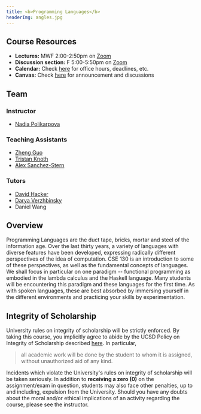 ```yaml
---
title: <b>Programming Languages</b>
headerImg: angles.jpg
---
```


## Course Resources

- **Lectures:**             MWF 2:00-2:50pm on [Zoom](https://ucsd.zoom.us/j/934813358)
- **Discussion section:**   F 5:00-5:50pm on [Zoom](https://ucsd.zoom.us/j/934813358)
- **Calendar:**             Check [here](calendar.html) for office hours, deadlines, etc.
- **Canvas:**               Check [here](https://canvas.ucsd.edu/courses/12776) for announcement and discussions

## Team

### Instructor

* [Nadia Polikarpova](https://cseweb.ucsd.edu/~npolikarpova/)

### Teaching Assistants

* [Zheng Guo](https://aaronguo1996.github.io/)
* [Tristan Knoth](https://tjknoth.github.io/)
* [Alex Sanchez-Stern](http://alex.uwplse.org/)

### Tutors

* [David Hacker](https://dmhacker.github.io/)
* [Darya Verzhbinsky](https://www.linkedin.com/in/darya-ver)
* Daniel Wang

## Overview

Programming Languages are the duct tape, bricks, mortar
and steel of the information age. Over the last thirty
years, a variety of languages with diverse features have
been developed, expressing radically different perspectives
of the idea of computation. CSE 130 is an introduction to
some of these perspectives, as well as the fundamental concepts of
languages. We shall focus in particular on one paradigm -- functional
programming as embodied in the lambda calculus and the Haskell language. 
Many students will be encountering this
paradigm and these languages for the first time. As with
spoken languages, these are best absorbed by immersing yourself
in the different environments and practicing your skills by
experimentation.

## Integrity of Scholarship

University rules on integrity of scholarship will be strictly enforced. By
taking this course, you implicitly agree to abide by the UCSD Policy on
Integrity of Scholarship described [here](https://senate.ucsd.edu/Operating-Procedures/Senate-Manual/appendices/2).
In particular,

> all academic work will be done by the student to whom it is assigned,
> without unauthorized aid of any kind.

Incidents which violate the University's rules on integrity of scholarship
will be taken seriously.  In addition to **receiving a zero (0)** on the
assignment/exam in question, students may also face other penalties,
up to and including, expulsion from the University.  Should you have
any doubts about the moral and/or ethical implications of an activity
regarding the course, please see the instructor.